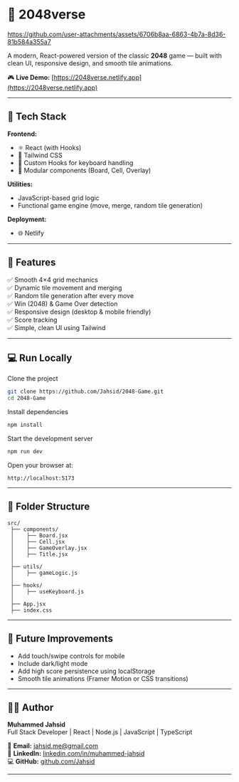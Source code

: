 # 🧩 2048verse



https://github.com/user-attachments/assets/6706b8aa-6863-4b7a-8d36-81b584a355a7



A modern, React-powered version of the classic **2048** game — built with clean UI, responsive design, and smooth tile animations.

🎮 **Live Demo:** [https://2048verse.netlify.app](https://2048verse.netlify.app)

---

## 🚀 Tech Stack

**Frontend:**
- ⚛️ React (with Hooks)
- 🎨 Tailwind CSS
- 🧠 Custom Hooks for keyboard handling
- 🧩 Modular components (Board, Cell, Overlay)

**Utilities:**
- JavaScript-based grid logic
- Functional game engine (move, merge, random tile generation)

**Deployment:**
- 🌐 Netlify

---

## 🧠 Features

✅ Smooth 4×4 grid mechanics  
✅ Dynamic tile movement and merging  
✅ Random tile generation after every move  
✅ Win (2048) & Game Over detection  
✅ Responsive design (desktop & mobile friendly)  
✅ Score tracking  
✅ Simple, clean UI using Tailwind  

---

## 💻 Run Locally

Clone the project

```bash
git clone https://github.com/Jahsid/2048-Game.git
cd 2048-Game
````

Install dependencies

```bash
npm install
```

Start the development server

```bash
npm run dev
```

Open your browser at:

```
http://localhost:5173
```

---

## 📁 Folder Structure

```
src/
 ├── components/
 │    ├── Board.jsx
 │    ├── Cell.jsx
 │    ├── GameOverlay.jsx
 │    ├── Title.jsx
 │
 ├── utils/
 │    ├── gameLogic.js
 │
 ├── hooks/
 │    ├── useKeyboard.js
 │
 ├── App.jsx
 ├── index.css
```

---

## 🧩 Future Improvements

* Add touch/swipe controls for mobile
* Include dark/light mode
* Add high score persistence using localStorage
* Smooth tile animations (Framer Motion or CSS transitions)

---

## 👨‍💻 Author

**Muhammed Jahsid**  
Full Stack Developer | React | Node.js | JavaScript | TypeScript  

📧 **Email:** [jahsid.me@gmail.com](mailto:jahsid.me@gmail.com)  
💼 **LinkedIn:** [linkedin.com/in/muhammed-jahsid](https://www.linkedin.com/in/muhammed-jahsid/)  
💻 **GitHub:** [github.com/Jahsid](https://github.com/Jahsid)

---
